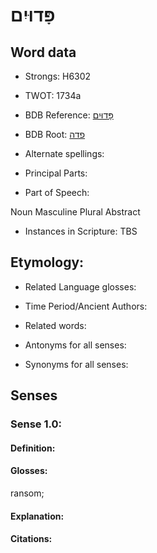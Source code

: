 # פָּדוּיִם

<!-- Status: S2="NeedsEdits" -->
<!-- Lexica used for edits:   -->

## Word data

* Strongs: H6302

* TWOT: 1734a

* BDB Reference: [פָּדוּיִם](rc://en/bdb/dict/q.aj.ab)

* BDB Root: [פדה](rc://en/bdb/dict/q.aj.aa)

* Alternate spellings:

* Principal Parts:

* Part of Speech:

Noun Masculine Plural Abstract

* Instances in Scripture: TBS

## Etymology:

* Related Language glosses:

* Time Period/Ancient Authors:

* Related words:

* Antonyms for all senses:

* Synonyms for all senses:

## Senses

### Sense 1.0:

#### Definition:

#### Glosses:

ransom; 

#### Explanation:

#### Citations:



